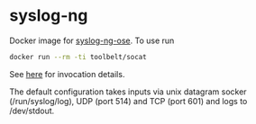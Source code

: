 
syslog-ng
=========

Docker image for [syslog-ng-ose](https://www.syslog-ng.com/products/open-source-log-management/). To use run

```bash
docker run --rm -ti toolbelt/socat
```

See [here](https://www.syslog-ng.com/technical-documents/doc/syslog-ng-open-source-edition/3.21/administration-guide/91#TOPIC-1180721) for invocation details.

The default configuration takes inputs via unix datagram socker (/run/syslog/log), UDP (port 514) and TCP (port 601) and logs to /dev/stdout.
